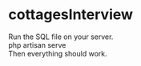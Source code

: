 # cottagesInterview
Run the SQL file on your server. <br>
php artisan serve <br>
Then everything should work.
